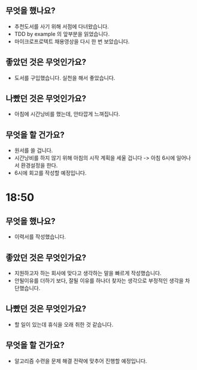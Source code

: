 ## 무엇을 했나요?
- 추천도서를 사기 위해 서점에 다녀왔습니다.
- TDD by example 의 앞부분을 읽었습니다.
- 마이크로프로텍트 채용영상을 다시 한 번 보았습니다.
## 좋았던 것은 무엇인가요?
- 도서를 구입했습니다. 실천을 해서 좋았습니다.
## 나빴던 것은 무엇인가요?
- 아침에 시간낭비를 했는데, 안타깝게 느껴집니다. 
## 무엇을 할 건가요?
- 원서를 쓸 겁니다. 
- 시간낭비를 하지 않기 위해 아침의 시작 계획을 세울 겁니다 -> 아침 6시에 일어나서 환경설정을 한다. 
- 6시에 회고를 작성할 예정입니다. 



# 18:50

## 무엇을 했나요?

- 이력서를 작성했습니다. 

## 좋았던 것은 무엇인가요?

- 지원하고자 하는 회사에 맞다고 생각하는 말을 빠르게 작성했습니다.
- 안될이유를 더하기 보다, 잘될 이유를 하나더 찾자는 생각으로 부정적인 생각을 차단했습니다. 

## 나빴던 것은 무엇인가요?

- 할 일이 있는데 휴식을 오래 취한 것 같습니다.

## 무엇을 할 건가요?

- 알고리즘 수련을 문제 해결 전략에 맞추어 진행할 예정입니다. 